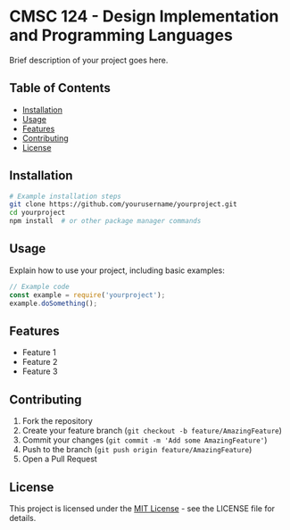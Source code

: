 # CMSC 124 - Design Implementation and Programming Languages 

Brief description of your project goes here.

## Table of Contents
- [Installation](#installation)
- [Usage](#usage)
- [Features](#features)
- [Contributing](#contributing)
- [License](#license)

## Installation

```bash
# Example installation steps
git clone https://github.com/yourusername/yourproject.git
cd yourproject
npm install  # or other package manager commands
```

## Usage

Explain how to use your project, including basic examples:

```javascript
// Example code
const example = require('yourproject');
example.doSomething();
```

## Features

- Feature 1
- Feature 2
- Feature 3

## Contributing

1. Fork the repository
2. Create your feature branch (`git checkout -b feature/AmazingFeature`)
3. Commit your changes (`git commit -m 'Add some AmazingFeature'`)
4. Push to the branch (`git push origin feature/AmazingFeature`)
5. Open a Pull Request

## License

This project is licensed under the [MIT License](LICENSE) - see the LICENSE file for details.
